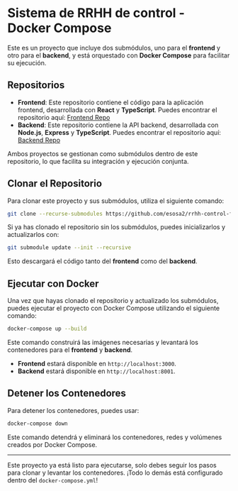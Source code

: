 
# Sistema de RRHH de control - Docker Compose

Este es un proyecto que incluye dos submódulos, uno para el **frontend** y otro para el **backend**, y está orquestado con **Docker Compose** para facilitar su ejecución.

## Repositorios

- **Frontend**: Este repositorio contiene el código para la aplicación frontend, desarrollada con **React** y **TypeScript**. Puedes encontrar el repositorio aquí: [Frontend Repo](<https://github.com/esosa2/rrhh-control-fe>)
- **Backend**: Este repositorio contiene la API backend, desarrollada con **Node.js**, **Express** y **TypeScript**. Puedes encontrar el repositorio aquí: [Backend Repo](<https://github.com/esosa2/rrhh-control-be>)

Ambos proyectos se gestionan como submódulos dentro de este repositorio, lo que facilita su integración y ejecución conjunta.

## Clonar el Repositorio

Para clonar este proyecto y sus submódulos, utiliza el siguiente comando:

```bash
git clone --recurse-submodules https://github.com/esosa2/rrhh-control-funcionarios.git
```

Si ya has clonado el repositorio sin los submódulos, puedes inicializarlos y actualizarlos con:

```bash
git submodule update --init --recursive
```

Esto descargará el código tanto del **frontend** como del **backend**.

## Ejecutar con Docker

Una vez que hayas clonado el repositorio y actualizado los submódulos, puedes ejecutar el proyecto con Docker Compose utilizando el siguiente comando:

```bash
docker-compose up --build
```

Este comando construirá las imágenes necesarias y levantará los contenedores para el **frontend** y **backend**.

- **Frontend** estará disponible en `http://localhost:3000`.
- **Backend** estará disponible en `http://localhost:8001`.

## Detener los Contenedores

Para detener los contenedores, puedes usar:

```bash
docker-compose down
```

Este comando detendrá y eliminará los contenedores, redes y volúmenes creados por Docker Compose.

---

Este proyecto ya está listo para ejecutarse, solo debes seguir los pasos para clonar y levantar los contenedores. ¡Todo lo demás está configurado dentro del `docker-compose.yml`!
